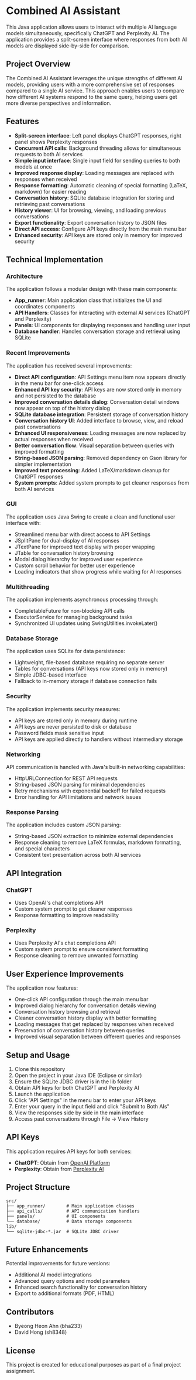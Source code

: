 # Combined AI Assistant

This Java application allows users to interact with multiple AI language models simultaneously, specifically ChatGPT and Perplexity AI. The application provides a split-screen interface where responses from both AI models are displayed side-by-side for comparison.

## Project Overview

The Combined AI Assistant leverages the unique strengths of different AI models, providing users with a more comprehensive set of responses compared to a single AI service. This approach enables users to compare how different AI systems respond to the same query, helping users get more diverse perspectives and information.

## Features

- **Split-screen interface**: Left panel displays ChatGPT responses, right panel shows Perplexity responses
- **Concurrent API calls**: Background threading allows for simultaneous requests to both AI services
- **Simple input interface**: Single input field for sending queries to both models at once
- **Improved response display**: Loading messages are replaced with responses when received
- **Response formatting**: Automatic cleaning of special formatting (LaTeX, markdown) for easier reading
- **Conversation history**: SQLite database integration for storing and retrieving past conversations
- **History viewer**: UI for browsing, viewing, and loading previous conversations
- **Export functionality**: Export conversation history to JSON files
- **Direct API access**: Configure API keys directly from the main menu bar
- **Enhanced security**: API keys are stored only in memory for improved security

## Technical Implementation

### Architecture
The application follows a modular design with these main components:
- **App_runner**: Main application class that initializes the UI and coordinates components
- **API Handlers**: Classes for interacting with external AI services (ChatGPT and Perplexity)
- **Panels**: UI components for displaying responses and handling user input
- **Database handler**: Handles conversation storage and retrieval using SQLite

### Recent Improvements
The application has received several improvements:
- **Direct API configuration**: API Settings menu item now appears directly in the menu bar for one-click access
- **Enhanced API key security**: API keys are now stored only in memory and not persisted to the database
- **Improved conversation details dialog**: Conversation detail windows now appear on top of the history dialog
- **SQLite database integration**: Persistent storage of conversation history
- **Conversation history UI**: Added interface to browse, view, and reload past conversations
- **Enhanced UI responsiveness**: Loading messages are now replaced by actual responses when received
- **Better conversation flow**: Visual separation between queries with improved formatting
- **String-based JSON parsing**: Removed dependency on Gson library for simpler implementation
- **Improved text processing**: Added LaTeX/markdown cleanup for ChatGPT responses
- **System prompts**: Added system prompts to get cleaner responses from both AI services

### GUI
The application uses Java Swing to create a clean and functional user interface with:
- Streamlined menu bar with direct access to API Settings
- JSplitPane for dual-display of AI responses
- JTextPane for improved text display with proper wrapping
- JTable for conversation history browsing
- Modal dialog hierarchy for improved user experience
- Custom scroll behavior for better user experience
- Loading indicators that show progress while waiting for AI responses

### Multithreading
The application implements asynchronous processing through:
- CompletableFuture for non-blocking API calls
- ExecutorService for managing background tasks
- Synchronized UI updates using SwingUtilities.invokeLater()

### Database Storage
The application uses SQLite for data persistence:
- Lightweight, file-based database requiring no separate server
- Tables for conversations (API keys now stored only in memory)
- Simple JDBC-based interface
- Fallback to in-memory storage if database connection fails

### Security
The application implements security measures:
- API keys are stored only in memory during runtime
- API keys are never persisted to disk or database
- Password fields mask sensitive input
- API keys are applied directly to handlers without intermediary storage

### Networking
API communication is handled with Java's built-in networking capabilities:
- HttpURLConnection for REST API requests
- String-based JSON parsing for minimal dependencies
- Retry mechanisms with exponential backoff for failed requests
- Error handling for API limitations and network issues

### Response Parsing
The application includes custom JSON parsing:
- String-based JSON extraction to minimize external dependencies
- Response cleaning to remove LaTeX formulas, markdown formatting, and special characters
- Consistent text presentation across both AI services

## API Integration

### ChatGPT
- Uses OpenAI's chat completions API
- Custom system prompt to get cleaner responses
- Response formatting to improve readability

### Perplexity
- Uses Perplexity AI's chat completions API
- Custom system prompt to ensure consistent formatting
- Response cleaning to remove unwanted formatting

## User Experience Improvements
The application now features:
- One-click API configuration through the main menu bar
- Improved dialog hierarchy for conversation details viewing
- Conversation history browsing and retrieval
- Cleaner conversation history display with better formatting
- Loading messages that get replaced by responses when received
- Preservation of conversation history between queries
- Improved visual separation between different queries and responses

## Setup and Usage

1. Clone this repository
2. Open the project in your Java IDE (Eclipse or similar)
3. Ensure the SQLite JDBC driver is in the lib folder
4. Obtain API keys for both ChatGPT and Perplexity AI
5. Launch the application
6. Click "API Settings" in the menu bar to enter your API keys
7. Enter your query in the input field and click "Submit to Both AIs"
8. View the responses side by side in the main interface
9. Access past conversations through File → View History

## API Keys

This application requires API keys for both services:
- **ChatGPT**: Obtain from [OpenAI Platform](https://platform.openai.com/)
- **Perplexity**: Obtain from [Perplexity AI](https://www.perplexity.ai/)

## Project Structure

```
src/
├── app_runner/        # Main application classes
├── api_calls/         # API communication handlers
├── panels/            # UI components
└── database/          # Data storage components
lib/
└── sqlite-jdbc-*.jar  # SQLite JDBC driver
```

## Future Enhancements

Potential improvements for future versions:
- Additional AI model integrations
- Advanced query options and model parameters
- Enhanced search functionality for conversation history
- Export to additional formats (PDF, HTML)

## Contributors

- Byeong Heon Ahn (bha233)
- David Hong (sh8348)

## License

This project is created for educational purposes as part of a final project assignment.
